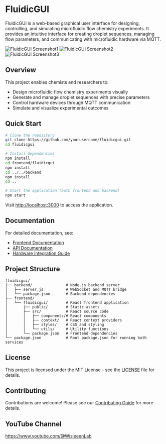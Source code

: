 # FluidicGUI

FluidicGUI is a web-based graphical user interface for designing, controlling, and simulating microfluidic flow chemistry experiments. It provides an intuitive interface for creating droplet sequences, managing flow parameters, and communicating with microfluidic hardware via MQTT.

![FluidicGUI Screenshot1](assets/Capture1.PNG)
![FluidicGUI Screenshot2](assets/Capture2.PNG)
![FluidicGUI Screenshot3](assets/Capture3.PNG)

## Overview

This project enables chemists and researchers to:
- Design microfluidic flow chemistry experiments visually
- Generate and manage droplet sequences with precise parameters
- Control hardware devices through MQTT communication
- Simulate and visualize experimental outcomes

## Quick Start

```bash
# Clone the repository
git clone https://github.com/yourusername/fluidicgui.git
cd fluidicgui

# Install dependencies
npm install
cd frontend/fluidicgui
npm install
cd ../../backend
npm install
cd ..

# Start the application (both frontend and backend)
npm start
```

Visit [http://localhost:3000](http://localhost:3000) to access the application.

## Documentation

For detailed documentation, see:
- [Frontend Documentation](frontend/fluidicgui/README.md)
- [API Documentation](docs/API.md) <!-- Create this file if needed -->
- [Hardware Integration Guide](docs/hardware-integration.md) <!-- Create this file if needed -->

## Project Structure

```
fluidicgui/
├── backend/               # Node.js backend server
│   ├── server.js          # WebSocket and MQTT bridge
│   └── package.json       # Backend dependencies
├── frontend/
│   └── fluidicgui/        # React frontend application
│       ├── public/        # Static assets
│       ├── src/           # React source code
│       │   ├── components/# React components
│       │   ├── context/   # React context providers
│       │   ├── styles/    # CSS and styling
│       │   └── utils/     # Utility functions
│       └── package.json   # Frontend dependencies
└── package.json           # Root package.json for running both services
```

## License

This project is licensed under the MIT License - see the [LICENSE](LICENSE) file for details.

## Contributing

Contributions are welcome! Please see our [Contributing Guide](CONTRIBUTING.md) for more details. 

## YouTube Channel
https://www.youtube.com/@WisieeenLab

